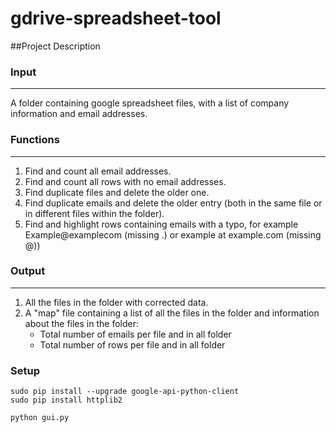 # gdrive-spreadsheet-tool
##Project Description
### Input
---
A folder containing google spreadsheet files, with a list of company information and email addresses.

### Functions
---
1. Find and count all email addresses.
2. Find and count all rows with no email addresses.
3. Find duplicate files and delete the older one.
4. Find duplicate emails and delete the older entry (both in the same file or in different files within the folder).
5. Find and highlight rows containing emails with a typo, for example Example@examplecom (missing .) or example at example.com (missing @))

### Output
---
1. All the files in the folder with corrected data.
2.  A "map" file containing a list of all the files in the folder and information about the files in the folder:
    * Total number of emails per file and in all folder
    * Total number of rows per file and in all folder
 
 ### Setup
 ```
 sudo pip install --upgrade google-api-python-client
 sudo pip install httplib2

 python gui.py
 ```
